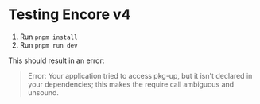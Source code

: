 # Testing Encore v4

1. Run `pnpm install`
2. Run `pnpm run dev`

This should result in an error:

> Error: Your application tried to access pkg-up, but it isn't declared in your dependencies; this makes the require call ambiguous and unsound.
